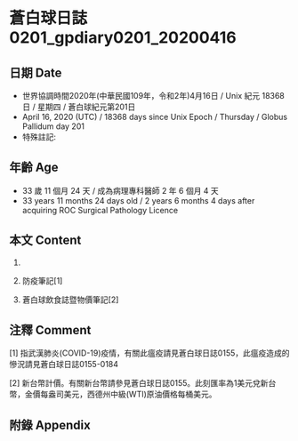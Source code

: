 [_metadata_:encoding]: - "utf-8"
[_metadata_:fileformat]: - "markdown"
[_metadata_:MIME_type]: - "text/plain"
[_metadata_:markdown_version]: - "commonmark version 0.29"
[_metadata_:markdown_spec]: - "https://spec.commonmark.org/0.29/"

# 蒼白球日誌0201_gpdiary0201_20200416 #

## 日期 Date ##

* 世界協調時間2020年(中華民國109年，令和2年)4月16日 / Unix 紀元 18368 日 / 星期四 / 蒼白球紀元第201日
* April 16, 2020 (UTC) / 18368 days since Unix Epoch / Thursday / Globus Pallidum day 201
* 特殊註記:

## 年齡 Age ##

* 33 歲 11 個月 24 天 / 成為病理專科醫師 2 年 6 個月 4 天
* 33 years 11 months 24 days old / 2 years 6 months 4 days after acquiring ROC Surgical Pathology Licence

## 本文 Content ##

1. 

    
2. 防疫筆記[1]

    
3. 蒼白球飲食誌暨物價筆記[2]

    

## 注釋 Comment ##

[1] 指武漢肺炎(COVID-19)疫情，有關此瘟疫請見蒼白球日誌0155，此瘟疫造成的慘況請見蒼白球日誌0155-0184


[2] 新台幣計價。有關新台幣請參見蒼白球日誌0155。此刻匯率為1美元兌新台幣，金價每盎司美元，西德州中級(WTI)原油價格每桶美元。



## 附錄 Appendix ##

